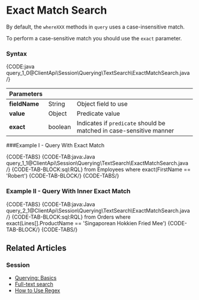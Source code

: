 # Exact Match Search

By default, the `whereXXX` methods in `query` uses a case-insensitive match.

To perform a case-sensitive match you should use the `exact` parameter.

### Syntax

{CODE:java query_1_0@ClientApi\Session\Querying\TextSearch\ExactMatchSearch.java /}

| Parameters | | |
| ------------- | ------------- | ----- |
| **fieldName** | String | Object field to use |
| **value** | Object | Predicate value |
| **exact** | boolean | Indicates if `predicate` should be matched in case-sensitive manner |

###Example I - Query With Exact Match

{CODE-TABS}
{CODE-TAB:java:Java query_1_1@ClientApi\Session\Querying\TextSearch\ExactMatchSearch.java /}
{CODE-TAB-BLOCK:sql:RQL}
from Employees where exact(FirstName == 'Robert')
{CODE-TAB-BLOCK/}
{CODE-TABS/}

### Example II - Query With Inner Exact Match

{CODE-TABS}
{CODE-TAB:java:Java query_2_1@ClientApi\Session\Querying\TextSearch\ExactMatchSearch.java /}
{CODE-TAB-BLOCK:sql:RQL}
from Orders 
where exact(Lines[].ProductName == 'Singaporean Hokkien Fried Mee')
{CODE-TAB-BLOCK/}
{CODE-TABS/}

## Related Articles

### Session

- [Querying: Basics](../../../../indexes/querying/query-index)
- [Full-text search](../../../../client-api/session/querying/text-search/full-text-search)
- [How to Use Regex](../../../../client-api/session/querying/how-to-use-regex)
